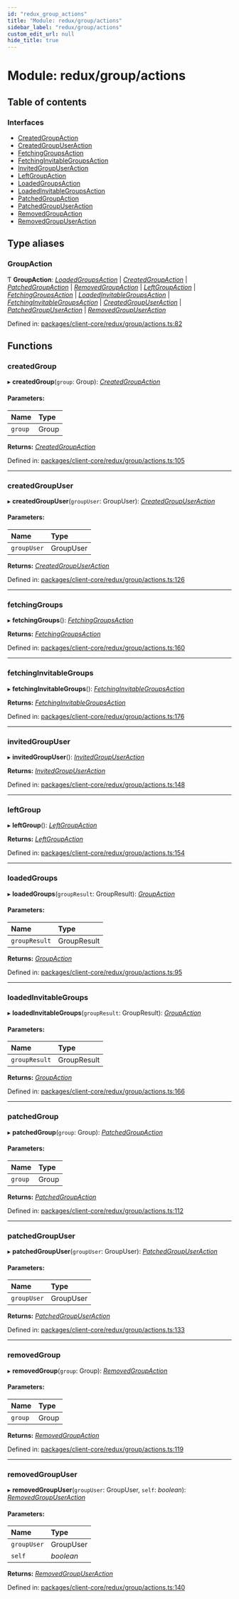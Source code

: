 ```yaml
---
id: "redux_group_actions"
title: "Module: redux/group/actions"
sidebar_label: "redux/group/actions"
custom_edit_url: null
hide_title: true
---
```


# Module: redux/group/actions

## Table of contents

### Interfaces

- [CreatedGroupAction](../interfaces/redux_group_actions.createdgroupaction.md)
- [CreatedGroupUserAction](../interfaces/redux_group_actions.createdgroupuseraction.md)
- [FetchingGroupsAction](../interfaces/redux_group_actions.fetchinggroupsaction.md)
- [FetchingInvitableGroupsAction](../interfaces/redux_group_actions.fetchinginvitablegroupsaction.md)
- [InvitedGroupUserAction](../interfaces/redux_group_actions.invitedgroupuseraction.md)
- [LeftGroupAction](../interfaces/redux_group_actions.leftgroupaction.md)
- [LoadedGroupsAction](../interfaces/redux_group_actions.loadedgroupsaction.md)
- [LoadedInvitableGroupsAction](../interfaces/redux_group_actions.loadedinvitablegroupsaction.md)
- [PatchedGroupAction](../interfaces/redux_group_actions.patchedgroupaction.md)
- [PatchedGroupUserAction](../interfaces/redux_group_actions.patchedgroupuseraction.md)
- [RemovedGroupAction](../interfaces/redux_group_actions.removedgroupaction.md)
- [RemovedGroupUserAction](../interfaces/redux_group_actions.removedgroupuseraction.md)

## Type aliases

### GroupAction

Ƭ **GroupAction**: [*LoadedGroupsAction*](../interfaces/redux_group_actions.loadedgroupsaction.md) \| [*CreatedGroupAction*](../interfaces/redux_group_actions.createdgroupaction.md) \| [*PatchedGroupAction*](../interfaces/redux_group_actions.patchedgroupaction.md) \| [*RemovedGroupAction*](../interfaces/redux_group_actions.removedgroupaction.md) \| [*LeftGroupAction*](../interfaces/redux_group_actions.leftgroupaction.md) \| [*FetchingGroupsAction*](../interfaces/redux_group_actions.fetchinggroupsaction.md) \| [*LoadedInvitableGroupsAction*](../interfaces/redux_group_actions.loadedinvitablegroupsaction.md) \| [*FetchingInvitableGroupsAction*](../interfaces/redux_group_actions.fetchinginvitablegroupsaction.md) \| [*CreatedGroupUserAction*](../interfaces/redux_group_actions.createdgroupuseraction.md) \| [*PatchedGroupUserAction*](../interfaces/redux_group_actions.patchedgroupuseraction.md) \| [*RemovedGroupUserAction*](../interfaces/redux_group_actions.removedgroupuseraction.md)

Defined in: [packages/client-core/redux/group/actions.ts:82](https://github.com/xr3ngine/xr3ngine/blob/56376a778/packages/client-core/redux/group/actions.ts#L82)

## Functions

### createdGroup

▸ **createdGroup**(`group`: Group): [*CreatedGroupAction*](../interfaces/redux_group_actions.createdgroupaction.md)

#### Parameters:

Name | Type |
:------ | :------ |
`group` | Group |

**Returns:** [*CreatedGroupAction*](../interfaces/redux_group_actions.createdgroupaction.md)

Defined in: [packages/client-core/redux/group/actions.ts:105](https://github.com/xr3ngine/xr3ngine/blob/56376a778/packages/client-core/redux/group/actions.ts#L105)

___

### createdGroupUser

▸ **createdGroupUser**(`groupUser`: GroupUser): [*CreatedGroupUserAction*](../interfaces/redux_group_actions.createdgroupuseraction.md)

#### Parameters:

Name | Type |
:------ | :------ |
`groupUser` | GroupUser |

**Returns:** [*CreatedGroupUserAction*](../interfaces/redux_group_actions.createdgroupuseraction.md)

Defined in: [packages/client-core/redux/group/actions.ts:126](https://github.com/xr3ngine/xr3ngine/blob/56376a778/packages/client-core/redux/group/actions.ts#L126)

___

### fetchingGroups

▸ **fetchingGroups**(): [*FetchingGroupsAction*](../interfaces/redux_group_actions.fetchinggroupsaction.md)

**Returns:** [*FetchingGroupsAction*](../interfaces/redux_group_actions.fetchinggroupsaction.md)

Defined in: [packages/client-core/redux/group/actions.ts:160](https://github.com/xr3ngine/xr3ngine/blob/56376a778/packages/client-core/redux/group/actions.ts#L160)

___

### fetchingInvitableGroups

▸ **fetchingInvitableGroups**(): [*FetchingInvitableGroupsAction*](../interfaces/redux_group_actions.fetchinginvitablegroupsaction.md)

**Returns:** [*FetchingInvitableGroupsAction*](../interfaces/redux_group_actions.fetchinginvitablegroupsaction.md)

Defined in: [packages/client-core/redux/group/actions.ts:176](https://github.com/xr3ngine/xr3ngine/blob/56376a778/packages/client-core/redux/group/actions.ts#L176)

___

### invitedGroupUser

▸ **invitedGroupUser**(): [*InvitedGroupUserAction*](../interfaces/redux_group_actions.invitedgroupuseraction.md)

**Returns:** [*InvitedGroupUserAction*](../interfaces/redux_group_actions.invitedgroupuseraction.md)

Defined in: [packages/client-core/redux/group/actions.ts:148](https://github.com/xr3ngine/xr3ngine/blob/56376a778/packages/client-core/redux/group/actions.ts#L148)

___

### leftGroup

▸ **leftGroup**(): [*LeftGroupAction*](../interfaces/redux_group_actions.leftgroupaction.md)

**Returns:** [*LeftGroupAction*](../interfaces/redux_group_actions.leftgroupaction.md)

Defined in: [packages/client-core/redux/group/actions.ts:154](https://github.com/xr3ngine/xr3ngine/blob/56376a778/packages/client-core/redux/group/actions.ts#L154)

___

### loadedGroups

▸ **loadedGroups**(`groupResult`: GroupResult): [*GroupAction*](redux_group_actions.md#groupaction)

#### Parameters:

Name | Type |
:------ | :------ |
`groupResult` | GroupResult |

**Returns:** [*GroupAction*](redux_group_actions.md#groupaction)

Defined in: [packages/client-core/redux/group/actions.ts:95](https://github.com/xr3ngine/xr3ngine/blob/56376a778/packages/client-core/redux/group/actions.ts#L95)

___

### loadedInvitableGroups

▸ **loadedInvitableGroups**(`groupResult`: GroupResult): [*GroupAction*](redux_group_actions.md#groupaction)

#### Parameters:

Name | Type |
:------ | :------ |
`groupResult` | GroupResult |

**Returns:** [*GroupAction*](redux_group_actions.md#groupaction)

Defined in: [packages/client-core/redux/group/actions.ts:166](https://github.com/xr3ngine/xr3ngine/blob/56376a778/packages/client-core/redux/group/actions.ts#L166)

___

### patchedGroup

▸ **patchedGroup**(`group`: Group): [*PatchedGroupAction*](../interfaces/redux_group_actions.patchedgroupaction.md)

#### Parameters:

Name | Type |
:------ | :------ |
`group` | Group |

**Returns:** [*PatchedGroupAction*](../interfaces/redux_group_actions.patchedgroupaction.md)

Defined in: [packages/client-core/redux/group/actions.ts:112](https://github.com/xr3ngine/xr3ngine/blob/56376a778/packages/client-core/redux/group/actions.ts#L112)

___

### patchedGroupUser

▸ **patchedGroupUser**(`groupUser`: GroupUser): [*PatchedGroupUserAction*](../interfaces/redux_group_actions.patchedgroupuseraction.md)

#### Parameters:

Name | Type |
:------ | :------ |
`groupUser` | GroupUser |

**Returns:** [*PatchedGroupUserAction*](../interfaces/redux_group_actions.patchedgroupuseraction.md)

Defined in: [packages/client-core/redux/group/actions.ts:133](https://github.com/xr3ngine/xr3ngine/blob/56376a778/packages/client-core/redux/group/actions.ts#L133)

___

### removedGroup

▸ **removedGroup**(`group`: Group): [*RemovedGroupAction*](../interfaces/redux_group_actions.removedgroupaction.md)

#### Parameters:

Name | Type |
:------ | :------ |
`group` | Group |

**Returns:** [*RemovedGroupAction*](../interfaces/redux_group_actions.removedgroupaction.md)

Defined in: [packages/client-core/redux/group/actions.ts:119](https://github.com/xr3ngine/xr3ngine/blob/56376a778/packages/client-core/redux/group/actions.ts#L119)

___

### removedGroupUser

▸ **removedGroupUser**(`groupUser`: GroupUser, `self`: *boolean*): [*RemovedGroupUserAction*](../interfaces/redux_group_actions.removedgroupuseraction.md)

#### Parameters:

Name | Type |
:------ | :------ |
`groupUser` | GroupUser |
`self` | *boolean* |

**Returns:** [*RemovedGroupUserAction*](../interfaces/redux_group_actions.removedgroupuseraction.md)

Defined in: [packages/client-core/redux/group/actions.ts:140](https://github.com/xr3ngine/xr3ngine/blob/56376a778/packages/client-core/redux/group/actions.ts#L140)
